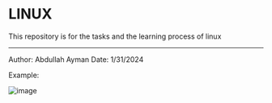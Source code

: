 # LINUX
This repository is for the tasks and the learning process of linux
______________________________________________
Author: Abdullah Ayman
Date: 1/31/2024

Example:



![image](https://github.com/Abdallah-ELBakh/LINUX/assets/112198345/dd6a5148-22e4-4677-9d1a-bb1e5fafe077)

